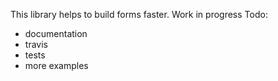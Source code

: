 This library helps to build forms faster. Work in progress
Todo:

* documentation
* travis
* tests
* more examples